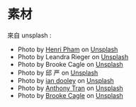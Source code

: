 # 素材

來自 unsplash :

- Photo by <a href="https://unsplash.com/@henrihere?utm_content=creditCopyText&utm_medium=referral&utm_source=unsplash">Henri Pham</a> on <a href="https://unsplash.com/photos/woman-wearing-peach-inner-top-with-gray-knitted-cardigan-standing-behind-white-flowerfield-during-daytime-photography-LIRZhTS-xzw?utm_content=creditCopyText&utm_medium=referral&utm_source=unsplash">Unsplash</a>
- Photo by Leandra Rieger on <a href="https://unsplash.com/photos/a-woman-in-a-hat-is-posing-for-a-picture-BKbwOaTCSUM?utm_content=creditCopyText&utm_medium=referral&utm_source=unsplash">Unsplash</a>
- Photo by Brooke Cagle on <a href="https://unsplash.com/photos/woman-standing-behind-white-wall-BbXh0LPP5vE?utm_content=creditCopyText&utm_medium=referral&utm_source=unsplash">Unsplash</a>
- Photo by 邱 严 on <a href="https://unsplash.com/photos/woman-holding-yellow-petaled-flowers-above-her-head-QCOZz4iqU-M?utm_content=creditCopyText&utm_medium=referral&utm_source=unsplash">Unsplash</a>
- Photo by <a href="https://unsplash.com/@sadswim?utm_content=creditCopyText&utm_medium=referral&utm_source=unsplash">ian dooley</a> on <a href="https://unsplash.com/photos/woman-stretching-her-arm-upward-8HqPXTToMn0?utm_content=creditCopyText&utm_medium=referral&utm_source=unsplash">Unsplash</a>
- Photo by <a href="https://unsplash.com/@anthonytran?utm_content=creditCopyText&utm_medium=referral&utm_source=unsplash">Anthony Tran</a> on <a href="https://unsplash.com/photos/woman-in-gray-coat-standing-near-green-plants-3Xkms-gMvZg?utm_content=creditCopyText&utm_medium=referral&utm_source=unsplash">Unsplash</a>
- Photo by <a href="https://unsplash.com/@brookecagle?utm_content=creditCopyText&utm_medium=referral&utm_source=unsplash">Brooke Cagle</a> on <a href="https://unsplash.com/photos/shallow-focus-photography-of-woman-posing-while-holding-her-hat-at-the-garden-n4pP64Jhd4w?utm_content=creditCopyText&utm_medium=referral&utm_source=unsplash">Unsplash</a>

